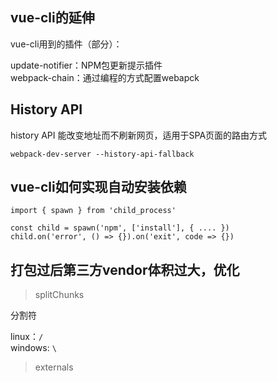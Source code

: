 ## vue-cli的延伸

vue-cli用到的插件（部分）：

update-notifier：NPM包更新提示插件  
webpack-chain：通过编程的方式配置webapck

## History API

history API 能改变地址而不刷新网页，适用于SPA页面的路由方式

```
webpack-dev-server --history-api-fallback
```

## vue-cli如何实现自动安装依赖 

```
import { spawn } from 'child_process'

const child = spawn('npm', ['install'], { .... })
child.on('error', () => {}).on('exit', code => {})
```

## 打包过后第三方vendor体积过大，优化

> splitChunks

分割符

linux：`/`  
windows: `\`

> externals